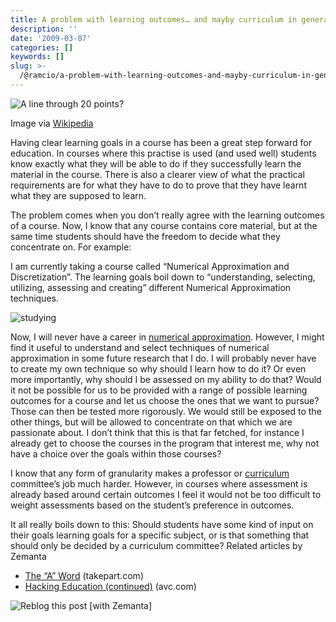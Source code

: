 ```yaml
---
title: A problem with learning outcomes… and mayby curriculum in general
description: ''
date: '2009-03-07'
categories: []
keywords: []
slug: >-
  /@ramcio/a-problem-with-learning-outcomes-and-mayby-curriculum-in-general-b60647254af3
---
```


![A line through 20 points?](https://cdn-images-1.medium.com/max/800/0*Z_tl9qnghkzlIuRw.png)

Image via [Wikipedia](http://en.wikipedia.org/wiki/Image:Linear-regression.png)

Having clear learning goals in a course has been a great step forward for education. In courses where this practise is used (and used well) students know exactly what they will be able to do if they successfully learn the material in the course. There is also a clearer view of what the practical requirements are for what they have to do to prove that they have learnt what they are supposed to learn.

The problem comes when you don’t really agree with the learning outcomes of a course. Now, I know that any course contains core material, but at the same time students should have the freedom to decide what they concentrate on. For example:

I am currently taking a course called “Numerical Approximation and Discretization”. The learning goals boil down to “understanding, selecting, utilizing, assessing and creating” different Numerical Approximation techniques.

![studying](https://cdn-images-1.medium.com/max/800/0*ZBy5XoTWzYZ_GO7n.)

Now, I will never have a career in [numerical approximation](http://en.wikipedia.org/wiki/Numerical_analysis "Numerical analysis"). However, I might find it useful to understand and select techniques of numerical approximation in some future research that I do. I will probably never have to create my own technique so why should I learn how to do it? Or even more importantly, why should I be assessed on my ability to do that? Would it not be possible for us to be provided with a range of possible learning outcomes for a course and let us choose the ones that we want to pursue? Those can then be tested more rigorously. We would still be exposed to the other things, but will be allowed to concentrate on that which we are passionate about. I don’t think that this is that far fetched, for instance I already get to choose the courses in the program that interest me, why not have a choice over the goals within those courses?

I know that any form of granularity makes a professor or [curriculum](http://en.wikipedia.org/wiki/Curriculum "Curriculum") committee’s job much harder. However, in courses where assessment is already based around certain outcomes I feel it would not be too difficult to weight assessments based on the student’s preference in outcomes.

It all really boils down to this: Should students have some kind of input on their goals learning goals for a specific subject, or is that something that should only be decided by a curriculum committee?
Related articles by Zemanta

*   [The “A” Word](http://www.takepart.com/blog/2009/03/05/the-%25e2%2580%259ca%25e2%2580%259d-word/) (takepart.com)
*   [Hacking Education (continued)](http://www.avc.com/a_vc/2009/03/hacking-education-continued.html) (avc.com)

![Reblog this post [with Zemanta]](https://cdn-images-1.medium.com/max/800/0*353PYx1ZXXauIK_-.)